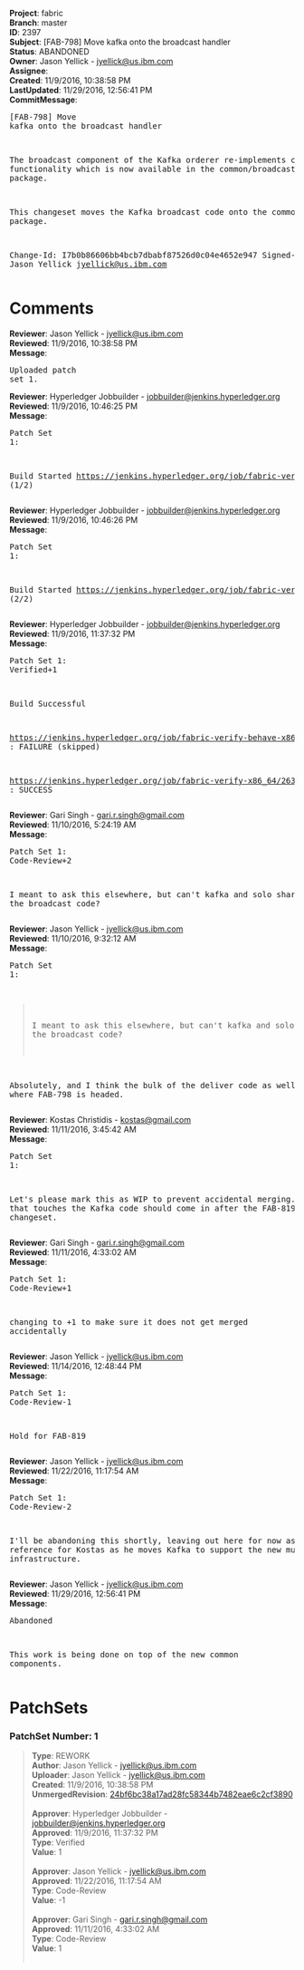 <strong>Project</strong>: fabric<br><strong>Branch</strong>: master<br><strong>ID</strong>: 2397<br><strong>Subject</strong>: [FAB-798] Move kafka onto the broadcast handler<br><strong>Status</strong>: ABANDONED<br><strong>Owner</strong>: Jason Yellick - jyellick@us.ibm.com<br><strong>Assignee</strong>:<br><strong>Created</strong>: 11/9/2016, 10:38:58 PM<br><strong>LastUpdated</strong>: 11/29/2016, 12:56:41 PM<br><strong>CommitMessage</strong>:<br><pre>[FAB-798] Move kafka onto the broadcast handler

The broadcast component of the Kafka orderer re-implements common
functionality which is now available in the common/broadcast package.

This changeset moves the Kafka broadcast code onto the common package.

Change-Id: I7b0b86606bb4bcb7dbabf87526d0c04e4652e947
Signed-off-by: Jason Yellick <jyellick@us.ibm.com>
</pre><h1>Comments</h1><strong>Reviewer</strong>: Jason Yellick - jyellick@us.ibm.com<br><strong>Reviewed</strong>: 11/9/2016, 10:38:58 PM<br><strong>Message</strong>: <pre>Uploaded patch set 1.</pre><strong>Reviewer</strong>: Hyperledger Jobbuilder - jobbuilder@jenkins.hyperledger.org<br><strong>Reviewed</strong>: 11/9/2016, 10:46:25 PM<br><strong>Message</strong>: <pre>Patch Set 1:

Build Started https://jenkins.hyperledger.org/job/fabric-verify-behave-x86_64/1480/ (1/2)</pre><strong>Reviewer</strong>: Hyperledger Jobbuilder - jobbuilder@jenkins.hyperledger.org<br><strong>Reviewed</strong>: 11/9/2016, 10:46:26 PM<br><strong>Message</strong>: <pre>Patch Set 1:

Build Started https://jenkins.hyperledger.org/job/fabric-verify-x86_64/2631/ (2/2)</pre><strong>Reviewer</strong>: Hyperledger Jobbuilder - jobbuilder@jenkins.hyperledger.org<br><strong>Reviewed</strong>: 11/9/2016, 11:37:32 PM<br><strong>Message</strong>: <pre>Patch Set 1: Verified+1

Build Successful 

https://jenkins.hyperledger.org/job/fabric-verify-behave-x86_64/1480/ : FAILURE (skipped)

https://jenkins.hyperledger.org/job/fabric-verify-x86_64/2631/ : SUCCESS</pre><strong>Reviewer</strong>: Gari Singh - gari.r.singh@gmail.com<br><strong>Reviewed</strong>: 11/10/2016, 5:24:19 AM<br><strong>Message</strong>: <pre>Patch Set 1: Code-Review+2

I meant to ask this elsewhere, but can't kafka and solo share most of the broadcast code?</pre><strong>Reviewer</strong>: Jason Yellick - jyellick@us.ibm.com<br><strong>Reviewed</strong>: 11/10/2016, 9:32:12 AM<br><strong>Message</strong>: <pre>Patch Set 1:

> I meant to ask this elsewhere, but can't kafka and solo share most
 > of the broadcast code?

Absolutely, and I think the bulk of the deliver code as well, that is where FAB-798 is headed.</pre><strong>Reviewer</strong>: Kostas Christidis - kostas@gmail.com<br><strong>Reviewed</strong>: 11/11/2016, 3:45:42 AM<br><strong>Message</strong>: <pre>Patch Set 1:

Let's please mark this as WIP to prevent accidental merging. Anything that touches the Kafka code should come in after the FAB-819 changeset.</pre><strong>Reviewer</strong>: Gari Singh - gari.r.singh@gmail.com<br><strong>Reviewed</strong>: 11/11/2016, 4:33:02 AM<br><strong>Message</strong>: <pre>Patch Set 1: Code-Review+1

changing to +1 to make sure it does not get merged accidentally</pre><strong>Reviewer</strong>: Jason Yellick - jyellick@us.ibm.com<br><strong>Reviewed</strong>: 11/14/2016, 12:48:44 PM<br><strong>Message</strong>: <pre>Patch Set 1: Code-Review-1

Hold for FAB-819</pre><strong>Reviewer</strong>: Jason Yellick - jyellick@us.ibm.com<br><strong>Reviewed</strong>: 11/22/2016, 11:17:54 AM<br><strong>Message</strong>: <pre>Patch Set 1: Code-Review-2

I'll be abandoning this shortly, leaving out here for now as a reference for Kostas as he moves Kafka to support the new multichain infrastructure.</pre><strong>Reviewer</strong>: Jason Yellick - jyellick@us.ibm.com<br><strong>Reviewed</strong>: 11/29/2016, 12:56:41 PM<br><strong>Message</strong>: <pre>Abandoned

This work is being done on top of the new common components.</pre><h1>PatchSets</h1><h3>PatchSet Number: 1</h3><blockquote><strong>Type</strong>: REWORK<br><strong>Author</strong>: Jason Yellick - jyellick@us.ibm.com<br><strong>Uploader</strong>: Jason Yellick - jyellick@us.ibm.com<br><strong>Created</strong>: 11/9/2016, 10:38:58 PM<br><strong>UnmergedRevision</strong>: [24bf6bc38a17ad28fc58344b7482eae6c2cf3890](https://github.com/hyperledger-gerrit-archive/fabric/commit/24bf6bc38a17ad28fc58344b7482eae6c2cf3890)<br><br><strong>Approver</strong>: Hyperledger Jobbuilder - jobbuilder@jenkins.hyperledger.org<br><strong>Approved</strong>: 11/9/2016, 11:37:32 PM<br><strong>Type</strong>: Verified<br><strong>Value</strong>: 1<br><br><strong>Approver</strong>: Jason Yellick - jyellick@us.ibm.com<br><strong>Approved</strong>: 11/22/2016, 11:17:54 AM<br><strong>Type</strong>: Code-Review<br><strong>Value</strong>: -1<br><br><strong>Approver</strong>: Gari Singh - gari.r.singh@gmail.com<br><strong>Approved</strong>: 11/11/2016, 4:33:02 AM<br><strong>Type</strong>: Code-Review<br><strong>Value</strong>: 1<br><br></blockquote>